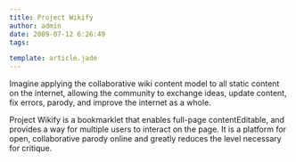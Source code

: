 ```yaml
---
title: Project Wikify
author: admin
date: 2009-07-12 6:26:49
tags: 

template: article.jade
---
```


Imagine applying the collaborative wiki content model to all static content on the internet, allowing the community to exchange ideas, update content, fix errors, parody, and improve the internet as a whole.

Project Wikify is a bookmarklet that enables full-page contentEditable, and provides a way for multiple users to interact on the page. It is a platform for open, collaborative parody online and greatly reduces the level necessary for critique.

